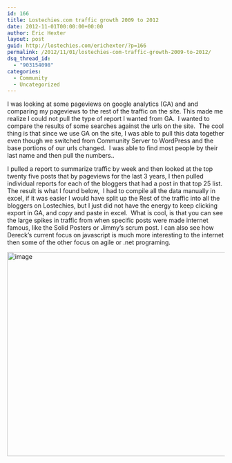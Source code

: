 ```yaml
---
id: 166
title: Lostechies.com traffic growth 2009 to 2012
date: 2012-11-01T00:00:00+00:00
author: Eric Hexter
layout: post
guid: http://lostechies.com/erichexter/?p=166
permalink: /2012/11/01/lostechies-com-traffic-growth-2009-to-2012/
dsq_thread_id:
  - "903154098"
categories:
  - Community
  - Uncategorized
---
```

I was looking at some pageviews on google analytics (GA) and and comparing my pageviews to the rest of the traffic on the site. This made me realize I could not pull the type of report I wanted from GA.&nbsp; I wanted to compare the results of some searches against the urls on the site.&nbsp; The cool thing is that since we use GA on the site, I was able to pull this data together even though we switched from Community Server to WordPress and the base portions of our urls changed.&nbsp; I was able to find most people by their last name and then pull the numbers..

I pulled a report to summarize traffic by week and then looked at the top twenty five posts that by pageviews for the last 3 years, I then pulled individual reports for each of the bloggers that had a post in that top 25 list. The result is what I found below,&nbsp; I had to compile all the data manually in excel, if it was easier I would have split up the Rest of the traffic into all the bloggers on Lostechies, but I just did not have the energy to keep clicking export in GA, and copy and paste in excel.&nbsp; What is cool, is that you can see the large spikes in traffic from when specific posts were made internet famous, like the Solid Posters or Jimmy&#8217;s scrum post. I can also see how Dereck’s current focus on javascript is much more interesting to the internet then some of the other focus on agile or .net programing.

[<img style="background-image: none; border-bottom: 0px; border-left: 0px; padding-left: 0px; padding-right: 0px; display: inline; border-top: 0px; border-right: 0px; padding-top: 0px" title="image" border="0" alt="image" src="http://lostechies.com/erichexter/files/2012/10/image_thumb1.png" width="607" height="472" />](http://lostechies.com/erichexter/files/2012/10/image4.png)